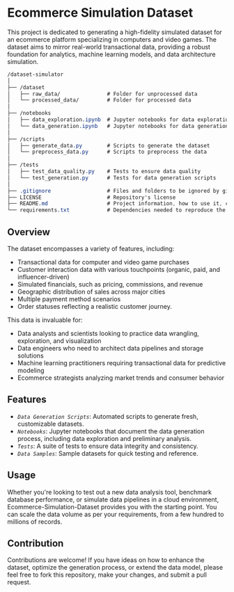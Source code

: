 # Ecommerce Simulation Dataset 
This project is dedicated to generating a high-fidelity simulated dataset for an ecommerce platform specializing in computers and video games. The dataset aims to mirror real-world transactional data, providing a robust foundation for analytics, machine learning models, and data architecture simulation.   

```css 
/dataset-simulator  
│
├── /dataset
│   ├── raw_data/               # Folder for unprocessed data
│   └── processed_data/         # Folder for processed data
│
├── /notebooks 
│   ├── data_exploration.ipynb  # Jupyter notebooks for data exploration
│   └── data_generation.ipynb   # Jupyter notebooks for data generation
│
├── /scripts
│   ├── generate_data.py        # Scripts to generate the dataset
│   └── preprocess_data.py      # Scripts to preprocess the data
│
├── /tests
│   ├── test_data_quality.py    # Tests to ensure data quality
│   └── test_generation.py      # Tests for data generation scripts
│
├── .gitignore                  # Files and folders to be ignored by git
├── LICENSE                     # Repository's license
├── README.md                   # Project information, how to use it, contribute, etc.
└── requirements.txt            # Dependencies needed to reproduce the environment
``` 

## Overview
The dataset encompasses a variety of features, including:

- Transactional data for computer and video game purchases
- Customer interaction data with various touchpoints (organic, paid, and influencer-driven)
- Simulated financials, such as pricing, commissions, and revenue
- Geographic distribution of sales across major cities
- Multiple payment method scenarios
- Order statuses reflecting a realistic customer journey.

This data is invaluable for:

- Data analysts and scientists looking to practice data wrangling, exploration, and visualization
- Data engineers who need to architect data pipelines and storage solutions
- Machine learning practitioners requiring transactional data for predictive modeling
- Ecommerce strategists analyzing market trends and consumer behavior


## Features
- *`Data Generation Scripts`*: Automated scripts to generate fresh, customizable datasets.
- *`Notebooks`*: Jupyter notebooks that document the data generation process, including data exploration and preliminary analysis.
- *`Tests`*: A suite of tests to ensure data integrity and consistency.
- *`Data Samples`*: Sample datasets for quick testing and reference.

## Usage
Whether you're looking to test out a new data analysis tool, benchmark database performance, or simulate data pipelines in a cloud environment, Ecommerce-Simulation-Dataset provides you with the starting point. You can scale the data volume as per your requirements, from a few hundred to millions of records.

## Contribution
Contributions are welcome! If you have ideas on how to enhance the dataset, optimize the generation process, or extend the data model, please feel free to fork this repository, make your changes, and submit a pull request.


